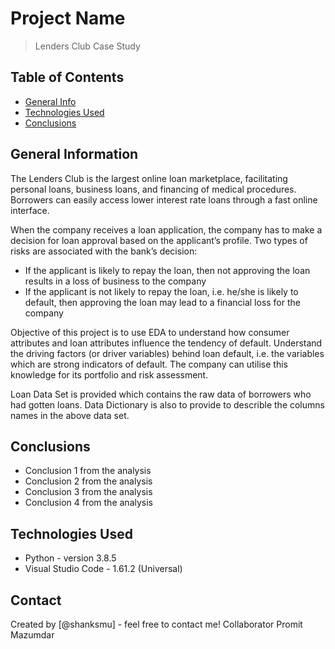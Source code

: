 # Project Name
> Lenders Club Case Study


## Table of Contents
* [General Info](#general-information)
* [Technologies Used](#technologies-used)
* [Conclusions](#conclusions)

## General Information

The Lenders Club is the largest online loan marketplace, facilitating personal loans, business loans, and financing of medical procedures. Borrowers can easily access lower interest rate loans through a fast online interface.

When the company receives a loan application, the company has to make a decision for loan approval based on the applicant’s profile. Two types of risks are associated with the bank’s decision:
-  If the applicant is likely to repay the loan, then not approving the loan results in a loss of business to the company
-  If the applicant is not likely to repay the loan, i.e. he/she is likely to default, then approving the loan may lead to a financial loss for the company

Objective of this project is to use EDA to understand how consumer attributes and loan attributes influence the tendency of default.
Understand the driving factors (or driver variables) behind loan default, i.e. the variables which are strong indicators of default.  The company can utilise this knowledge for its portfolio and risk assessment. 

Loan Data Set is provided which contains the raw data of borrowers who had gotten loans.
Data Dictionary is also to provide to describle the columns names in the above data set.

## Conclusions
- Conclusion 1 from the analysis
- Conclusion 2 from the analysis
- Conclusion 3 from the analysis
- Conclusion 4 from the analysis

<!-- You don't have to answer all the questions - just the ones relevant to your project. -->


## Technologies Used
- Python - version 3.8.5
- Visual Studio Code -  1.61.2 (Universal)


<!-- As the libraries versions keep on changing, it is recommended to mention the version of library used in this project -->




## Contact
Created by [@shanksmu] - feel free to contact me!
Collaborator Promit Mazumdar


<!-- Optional -->
<!-- ## License -->
<!-- This project is open source and available under the [... License](). -->

<!-- You don't have to include all sections - just the one's relevant to your project -->
